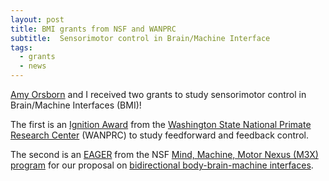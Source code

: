 ```yaml
---
layout: post
title: BMI grants from NSF and WANPRC
subtitle:  Sensorimotor control in Brain/Machine Interface
tags:
  - grants
  - news
---
```


[Amy Orsborn](http://faculty.washington.edu/aorsborn/) and I received two grants to study sensorimotor control in Brain/Machine Interfaces (BMI)!

The first is an [Ignition Award](https://wanprc.uw.edu/2021-ignition-awards-recipients-named/) from the [Washington State National Primate Research Center](https://wanprc.uw.edu/) (WANPRC) to study feedforward and feedback control.

The second is an [EAGER](https://www.nsf.gov/about/transformative_research/submit.jsp) from the NSF [Mind, Machine, Motor Nexus (M3X) program](https://beta.nsf.gov/funding/opportunities/mind-machine-and-motor-nexus-m3x) for our proposal on [bidirectional body-brain-machine interfaces](https://nsf.gov/awardsearch/showAward?AWD_ID=2124608).

